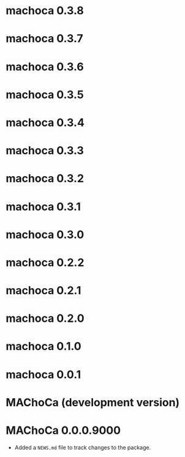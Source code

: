 # machoca 0.3.8

# machoca 0.3.7

# machoca 0.3.6

# machoca 0.3.5

# machoca 0.3.4

# machoca 0.3.3

# machoca 0.3.2

# machoca 0.3.1

# machoca 0.3.0

# machoca 0.2.2

# machoca 0.2.1

# machoca 0.2.0

# machoca 0.1.0

# machoca 0.0.1

# MAChoCa (development version)

# MAChoCa 0.0.0.9000

* Added a `NEWS.md` file to track changes to the package.
